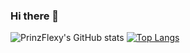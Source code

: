 ### Hi there 👋
![PrinzFlexy's GitHub stats](https://github-readme-stats.vercel.app/api?username=prinzflexy&count_private=true)
[![Top Langs](https://github-readme-stats.vercel.app/api/top-langs/?username=prinzflexy&layout=compact)](https://github.com/anuraghazra/github-readme-stats)
<!--
**PrinzFlexy/PrinzFlexy** is a ✨ _special_ ✨ repository because its `README.md` (this file) appears on your GitHub profile.

Here are some ideas to get you started:

- 🔭 I’m currently working on ...
- 🌱 I’m currently learning ...
- 👯 I’m looking to collaborate on ...
- 🤔 I’m looking for help with ...
- 💬 Ask me about ...
- 📫 How to reach me: ...
- 😄 Pronouns: ...
- ⚡ Fun fact: ...
-->
